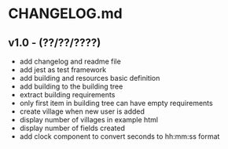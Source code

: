 # CHANGELOG.md

## v1.0 - (??/??/????)

 - add changelog and readme file
 - add jest as test framework
 - add building and resources basic definition
 - add building to the building tree
 - extract building requirements
 - only first item in building tree can have empty requirements
 - create village when new user is added
 - display number of villages in example html
 - display number of fields created
 - add clock component to convert seconds to hh:mm:ss format
